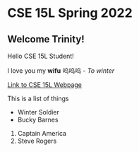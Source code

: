# CSE 15L Spring 2022

## Welcome Trinity!

Hello CSE 15L Student!

I love you my **wifu** 呜呜呜 - *To winter*

[Link to CSE 15L Webpage](https://trinnnn.github.io/CSE-15l/)

This is a list of things
* Winter Soldier
* Bucky Barnes

1. Captain America
1. Steve Rogers

